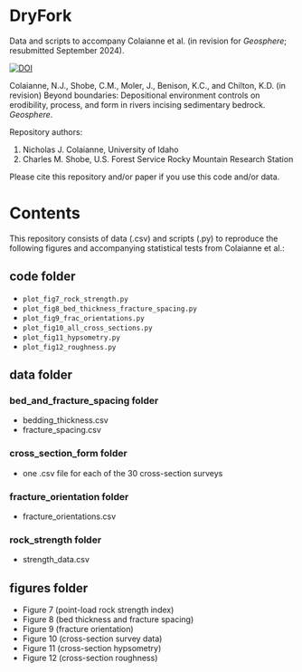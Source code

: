 # DryFork
Data and scripts to accompany Colaianne et al. (in revision for *Geosphere*; resubmitted September 2024).

[![DOI](https://zenodo.org/badge/DOI/10.5281/zenodo.13835854.svg)](https://doi.org/10.5281/zenodo.13835854)

Colaianne, N.J., Shobe, C.M., Moler, J., Benison, K.C., and Chilton, K.D. (in revision) Beyond boundaries: Depositional environment controls on erodibility, process, and form in rivers incising sedimentary bedrock. *Geosphere*.

Repository authors: 
1. Nicholas J. Colaianne, University of Idaho
2. Charles M. Shobe, U.S. Forest Service Rocky Mountain Research Station

Please cite this repository and/or paper if you use this code and/or data.

# Contents

This repository consists of data (.csv) and scripts (.py) to reproduce the following figures and accompanying statistical tests from Colaianne et al.:

## code folder
- `plot_fig7_rock_strength.py`
- `plot_fig8_bed_thickness_fracture_spacing.py`
- `plot_fig9_frac_orientations.py`
- `plot_fig10_all_cross_sections.py`
- `plot_fig11_hypsometry.py`
- `plot_fig12_roughness.py`

## data folder
### bed_and_fracture_spacing folder
- bedding_thickness.csv
- fracture_spacing.csv

### cross_section_form folder
- one .csv file for each of the 30 cross-section surveys

### fracture_orientation folder
- fracture_orientations.csv

### rock_strength folder
- strength_data.csv

## figures folder
- Figure 7 (point-load rock strength index)
- Figure 8 (bed thickness and fracture spacing)
- Figure 9 (fracture orientation)
- Figure 10 (cross-section survey data)
- Figure 11 (cross-section hypsometry)
- Figure 12 (cross-section roughness)
